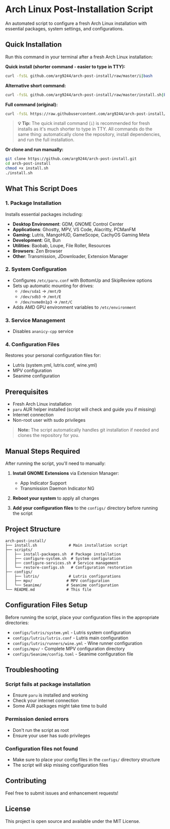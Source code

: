 # Arch Linux Post-Installation Script

An automated script to configure a fresh Arch Linux installation with essential packages, system settings, and configurations.

## Quick Installation

Run this command in your terminal after a fresh Arch Linux installation:

**Quick install (shorter command - easier to type in TTY):**
```bash
curl -fsSL github.com/arg9244/arch-post-install/raw/master/i|bash
```

**Alternative short command:**
```bash
curl -fsSL github.com/arg9244/arch-post-install/raw/master/install.sh|bash
```

**Full command (original):**
```bash
curl -fsSL https://raw.githubusercontent.com/arg9244/arch-post-install/master/install.sh | bash
```

> **💡 Tip:** The quick install command (`i`) is recommended for fresh installs as it's much shorter to type in TTY. All commands do the same thing: automatically clone the repository, install dependencies, and run the full installation.

**Or clone and run manually:**

```bash
git clone https://github.com/arg9244/arch-post-install.git
cd arch-post-install
chmod +x install.sh
./install.sh
```

## What This Script Does

### 1. Package Installation
Installs essential packages including:
- **Desktop Environment**: GDM, GNOME Control Center
- **Applications**: Ghostty, MPV, VS Code, Alacritty, PCManFM
- **Gaming**: Lutris, MangoHUD, GameScope, CachyOS Gaming Meta
- **Development**: Git, Bun
- **Utilities**: Baobab, Loupe, File Roller, Resources
- **Browsers**: Zen Browser
- **Other**: Transmission, JDownloader, Extension Manager

### 2. System Configuration
- Configures `/etc/paru.conf` with BottomUp and SkipReview options
- Sets up automatic mounting for drives:
  - `/dev/sda1` → `/mnt/D`
  - `/dev/sdb3` → `/mnt/E`
  - `/dev/nvme0n1p3` → `/mnt/C`
- Adds AMD GPU environment variables to `/etc/environment`

### 3. Service Management
- Disables `ananicy-cpp` service

### 4. Configuration Files
Restores your personal configuration files for:
- Lutris (system.yml, lutris.conf, wine.yml)
- MPV configuration
- Seanime configuration

## Prerequisites

- Fresh Arch Linux installation
- `paru` AUR helper installed (script will check and guide you if missing)
- Internet connection
- Non-root user with sudo privileges

> **Note:** The script automatically handles git installation if needed and clones the repository for you.

## Manual Steps Required

After running the script, you'll need to manually:

1. **Install GNOME Extensions** via Extension Manager:
   - App Indicator Support
   - Transmission Daemon Indicator NG

2. **Reboot your system** to apply all changes

3. **Add your configuration files** to the `configs/` directory before running the script

## Project Structure

```
arch-post-install/
├── install.sh              # Main installation script
├── scripts/
│   ├── install-packages.sh  # Package installation
│   ├── configure-system.sh  # System configuration
│   ├── configure-services.sh # Service management
│   └── restore-configs.sh   # Configuration restoration
├── configs/
│   ├── lutris/             # Lutris configurations
│   ├── mpv/               # MPV configuration
│   └── Seanime/           # Seanime configuration
└── README.md              # This file
```

## Configuration Files Setup

Before running the script, place your configuration files in the appropriate directories:

- `configs/lutris/system.yml` - Lutris system configuration
- `configs/lutris/lutris.conf` - Lutris main configuration
- `configs/lutris/runners/wine.yml` - Wine runner configuration
- `configs/mpv/` - Complete MPV configuration directory
- `configs/Seanime/config.toml` - Seanime configuration file

## Troubleshooting

### Script fails at package installation
- Ensure `paru` is installed and working
- Check your internet connection
- Some AUR packages might take time to build

### Permission denied errors
- Don't run the script as root
- Ensure your user has sudo privileges

### Configuration files not found
- Make sure to place your config files in the `configs/` directory structure
- The script will skip missing configuration files

## Contributing

Feel free to submit issues and enhancement requests!

## License

This project is open source and available under the MIT License.
